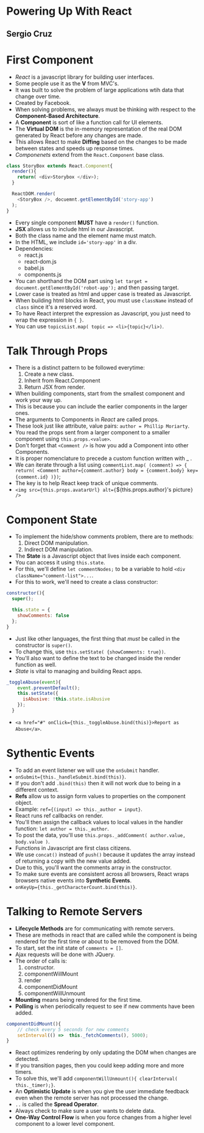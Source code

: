 # Powering Up With React
## Sergio Cruz

# First Component
- *React* is a javascript library for building user interfaces.
- Some people use it as the **V** from MVC's.
- It was built to solve the problem of large applications wtih data that change over time.
- Created by Facebook.
- When solving problems, we always must be thinking with respect to the **Component-Based Architecture**.
- A **Component** is sort of like a function call for UI elements.
- The **Virtual DOM** is the in-memory representation of the real DOM generated by React before any changes are made.
- This allows React to make **Diffing** based on the changes to be made between states and speeds up response times.
- *Componenets* extend from the `React.Component` base class.
```js
class StoryBox extends React.Component{
  render(){
    return( <div>Storybox </div>);
  }

  ReactDOM.render(
    <StoryBox />, docuemnt.getElementById('story-app')
  );
}
```
- Every single component **MUST** have a `render()` function.
- **JSX** allows us to include html in our Javascript.
- Both the class name and the element name must match.
- In the HTML, we include `id='story-app'` in a div.
- Dependencies:
  * react.js
  * react-dom.js
  * babel.js
  * components.js
- You can shorthand the DOM part using `let target = document.getElementById('robot-app');` and then passing target.
- Lower case is treated as html and upper case is treated as Javascript.
- When building html blocks in React, you must use `className` instead of `class` since it's a reserved word.
- To have React interpret the expression as Javascript, you just need to wrap the expression in `{ }`.
- You can use `topicsList.map( topic => <li>{topic}</li>)`.

# Talk Through Props
- There is a distinct pattern to be followed everytime:
  1. Create a new class.
  2. Inherit from React.Component
  3. Return JSX from render.
- When building components, start from the smallest component and work your way up.
- This is because you can include the earlier components in the larger ones.
- The arguments to Components in *React* are called props.
- These look just like attribute, value pairs: `author = Phillip Moriarty`.
- You read the props sent from a larger component to a smaller component using `this.props.<value>`.
- Don't forget that `<Comment />` is how you add a Component into other Components.
- It is proper nomenclature to precede a custom function written with _ .
- We can iterate through a list using `commentList.map( (comment) => { return( <Comment author={comment.author} body = {comment.body} key={comment.id} )})`;
- The key is to help React keep track of unique comments.
- `<img src={this.props.avatarUrl} alt={`${this.props.author}'s picture`} />`

# Component State
- To implement the hide/show comments problem, there are to methods:
  1. Direct DOM manipulation.
  2. Indirect DOM manipulation.
-  The **State** is a Javascript object that lives inside each component.
- You can access it using `this.state`.
- For this, we'll define `let commentNodes;` to be a variable to hold `<div className="comment-list">...`.
- For this to work, we'll need to create a class constructor:
```js
constructor(){
  super();

  this.state = {
    showComments: false
  };
}
```
- Just like other languages, the first thing that *must* be called in the constructor is `super()`.
- To change this, use `this.setState( {showComments: true})`.
- You'll also want to define the text to be changed inside the render function as well.
- *State* is vital to managing and building React apps.
```js
_toggleAbuse(event){
    event.preventDefault();
    this.setState({
      isAbusive: !this.state.isAbusive
    });
  }
```
- `<a href="#" onClick={this._toggleAbuse.bind(this)}>Report as Abuse</a>`.

# Sythentic Events
- To add an event listener we will use the `onSubmit` handler.
- `onSubmit={this._handleSubmit.bind(this)}`.
- If you don't add `.bind(this)` then it will not work due to being in a different context.
- **Refs** allow us to assign form values to properties on the component object.
- Example: `ref={(input) => this._author = input}`.
- React runs ref callbacks on render.
- You'll then assign the callback values to local values in the handler function: `let author = this._author`.
- To post the data, you'll use `this.props._addComment( author.value, body.value )`.
- Functions in Javascript are first class citizens.
- We use `concat()` instead of `push()` because it updates the array instead of returning a copy with the new value added.
- Due to this, you'll want the comments array in the constructor.
- To make sure events are consistent across all browsers, React wraps browsers native events into **Synthetic Events**.
- `onKeyUp={this._getCharacterCount.bind(this)}`.

# Talking to Remote Servers
- **Lifecycle Methods** are for communicating with remote servers.
- These are methods in react that are called while the component is being rendered for the first time or about to be removed from the DOM.
- To start, set the init state of `comments = []`.
- Ajax requests will be done with JQuery.
- The order of calls is:
  1. constructor.
  2. componentWillMount
  3. render
  4. componentDidMount
  5. componentWillUnmount
- **Mounting** means being rendered for the first time.
- **Polling** is when periodically request to see if new comments have been added.
```js
componentDidMount(){
    // check every 5 seconds for new comments
    setInterval(() =>  this._fetchComments(), 5000);
}
```
- React optimizes rendering by only updating the DOM when changes are detected.
- If you transition pages, then you could keep adding more and more timers.
- To solve this, we'll add `componentWillUnmount(){ clearInterval( this._timer);}`.
- An **Optimistic Update** is when you give the user immediate feedback even when the remote server has not processed the change.
- `..` is called the **Spread Operator**.
- Always check to make sure a user wants to delete data.
- **One-Way Control Flow** is when you force changes from a higher level component to a lower level component.
